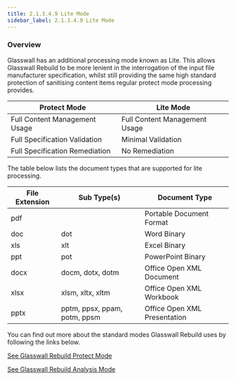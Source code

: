 ```yaml
---
title: 2.1.3.4.9 Lite Mode
sidebar_label: 2.1.3.4.9 Lite Mode
---
```

### Overview

Glasswall has an additional processing mode known as Lite. This allows Glasswall Rebuild to be more lenient in the interrogation of the input file manufacturer specification, whilst still providing the same high standard protection of sanitising content items regular protect mode processing provides. 

| Protect Mode | Lite Mode |
| --- | --- |
| Full Content Management Usage | Full Content Management Usage |
| Full Specification Validation | Minimal Validation |
| Full Specification Remediation | No Remediation |

The table below lists the document types that are supported for lite processing.  

|File Extension|Sub Type(s)|Document Type
|---|---|---
|pdf| |                                           Portable Document Format
|doc|             dot|                            Word Binary
|xls|             xlt|                            Excel Binary
|ppt|             pot|                            PowerPoint Binary
|docx|            docm, dotx, dotm|               Office Open XML Document
|xlsx|            xlsm, xltx, xltm|               Office Open XML Workbook
|pptx|            pptm, ppsx, ppam, potm, ppsm|   Office Open XML Presentation

You can find out more about the standard modes Glasswall Rebuild uses by following the links below.

[See Glasswall Rebuild Protect Mode](2_1_3_4_2-protect_mode.md)

[See Glasswall Rebuild Analysis Mode](2_1_3_4_1-analysis_mode.md)
